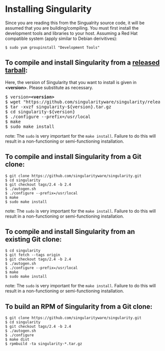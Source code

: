 # Installing Singularity

Since you are reading this from the Singualrity source code, it will be
assumed that you are building/compiling. You must first
install the development tools and libraries to your host. Assuming a Red
Hat compatible system (apply similar to Debian derivitives):

```
$ sudo yum groupinstall "Development Tools"
```


## To compile and install Singularity from a [released tarball](https://github.com/singularityware/singularity/blob/master/.travis.yml):
Here, the version of Singularity that you want to install is given in **&lt;version&gt;**.  Please substitute as necessary.  
<pre>
$ version=<b>&lt;version&gt;</b>
$ wget "https://github.com/singularityware/singularity/releases/download/${version}/singularity-${version}.tar.gz"
$ tar -xvzf singularity-${version}.tar.gz
$ cd singularity-${version}
$ ./configure --prefix=/usr/local
$ make
$ sudo make install
</pre>

note: The `sudo` is very important for the `make install`. Failure to do this
will result in a non-functioning or semi-functioning installation.

## To compile and install Singularity from a Git clone:

```
$ git clone https://github.com/singularityware/singularity.git
$ cd singularity
$ git checkout tags/2.4 -b 2.4
$ ./autogen.sh
$ ./configure --prefix=/usr/local
$ make
$ sudo make install
```

note: The `sudo` is very important for the `make install`. Failure to do this
will result in a non-functioning or semi-functioning installation.

## To compile and install Singularity from an existing Git clone:

```
$ cd singularity
$ git fetch --tags origin
$ git checkout tags/2.4 -b 2.4
$ ./autogen.sh
$ ./configure --prefix=/usr/local
$ make
$ sudo make install
```

note: The `sudo` is very important for the `make install`. Failure to do this
will result in a non-functioning or semi-functioning installation.

## To build an RPM of Singularity from a Git clone:

```
$ git clone https://github.com/singularityware/singularity.git
$ cd singularity
$ git checkout tags/2.4 -b 2.4
$ ./autogen.sh
$ ./configure
$ make dist
$ rpmbuild -ta singularity-*.tar.gz
```
